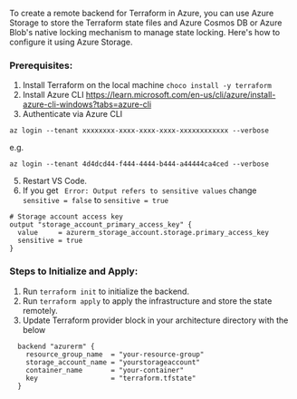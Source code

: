 To create a remote backend for Terraform in Azure, you can use Azure Storage to store the Terraform state files and Azure Cosmos DB or Azure Blob's native locking mechanism to manage state locking. Here's how to configure it using Azure Storage.

### Prerequisites:
1. Install Terraform on the local machine
`choco install -y terraform`
2. Install Azure CLI
https://learn.microsoft.com/en-us/cli/azure/install-azure-cli-windows?tabs=azure-cli
3. Authenticate via Azure CLI

`az login --tenant xxxxxxxx-xxxx-xxxx-xxxx-xxxxxxxxxxxx --verbose`

e.g.

`az login --tenant 4d4dcd44-f444-4444-b444-a44444ca4ced --verbose`

5. Restart VS Code.
6. If you get ` Error: Output refers to sensitive values`
change 
`sensitive = false`
to
`sensitive = true`

```
# Storage account access key
output "storage_account_primary_access_key" {
  value     = azurerm_storage_account.storage.primary_access_key
  sensitive = true
}
```


### Steps to Initialize and Apply:
1. Run `terraform init` to initialize the backend.
2. Run `terraform apply` to apply the infrastructure and store the state remotely.
3. Update Terraform provider block in your architecture directory with the below
```
  backend "azurerm" {
    resource_group_name  = "your-resource-group"
    storage_account_name = "yourstorageaccount"
    container_name       = "your-container"
    key                  = "terraform.tfstate"
  }
```
#
